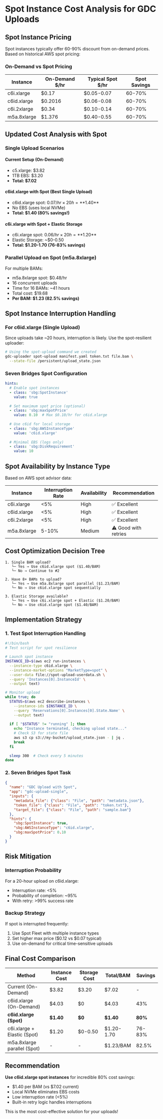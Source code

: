 # Spot Instance Cost Analysis for GDC Uploads

## Spot Instance Pricing

Spot instances typically offer 60-90% discount from on-demand prices. Based on historical AWS spot pricing:

### On-Demand vs Spot Pricing

| Instance | On-Demand $/hr | Typical Spot $/hr | Spot Savings |
|----------|----------------|-------------------|--------------|
| c6i.xlarge | $0.17 | $0.05-0.07 | 60-70% |
| c6id.xlarge | $0.2016 | $0.06-0.08 | 60-70% |
| c6i.2xlarge | $0.34 | $0.10-0.14 | 60-70% |
| m5a.8xlarge | $1.376 | $0.40-0.55 | 60-70% |

## Updated Cost Analysis with Spot

### Single Upload Scenarios

#### Current Setup (On-Demand)
- c5.xlarge: $3.82
- 1TB EBS: $3.20
- **Total: $7.02**

#### c6id.xlarge with Spot (Best Single Upload)
- c6id.xlarge spot: $0.07/hr × 20h = **$1.40**
- No EBS (uses local NVMe)
- **Total: $1.40 (80% savings!)**

#### c6i.xlarge with Spot + Elastic Storage
- c6i.xlarge spot: $0.06/hr × 20h = **$1.20**
- Elastic Storage: ~$0-0.50
- **Total: $1.20-1.70 (76-83% savings)**

### Parallel Upload on Spot (m5a.8xlarge)

For multiple BAMs:
- m5a.8xlarge spot: $0.48/hr
- 16 concurrent uploads
- Time for 16 BAMs: ~41 hours
- Total cost: $19.68
- **Per BAM: $1.23 (82.5% savings)**

## Spot Instance Interruption Handling

### For c6id.xlarge (Single Upload)

Since uploads take ~20 hours, interruption is likely. Use the spot-resilient uploader:

```bash
# Using the spot-upload command we created
gdc-uploader spot-upload manifest.yaml token.txt file.bam \
  --state-file /persistent/upload_state.json
```

### Seven Bridges Spot Configuration

```yaml
hints:
  # Enable spot instances
  - class: 'sbg:SpotInstance'
    value: true
  
  # Set maximum spot price (optional)
  - class: 'sbg:maxSpotPrice'
    value: 0.10  # Max $0.10/hr for c6id.xlarge
  
  # Use c6id for local storage
  - class: 'sbg:AWSInstanceType'
    value: 'c6id.xlarge'
  
  # Minimal EBS (logs only)
  - class: 'sbg:DiskRequirement'
    value: 10
```

## Spot Availability by Instance Type

Based on AWS spot advisor data:

| Instance | Interruption Rate | Availability | Recommendation |
|----------|------------------|--------------|----------------|
| c6i.xlarge | <5% | High | ✅ Excellent |
| c6id.xlarge | <5% | High | ✅ Excellent |
| c6i.2xlarge | <5% | High | ✅ Excellent |
| m5a.8xlarge | 5-10% | Medium | ⚠️ Good with retries |

## Cost Optimization Decision Tree

```
1. Single BAM upload?
   └─ Yes → Use c6id.xlarge spot ($1.40/BAM)
   └─ No → Continue to #2

2. Have 8+ BAMs to upload?
   └─ Yes → Use m5a.8xlarge spot parallel ($1.23/BAM)
   └─ No → Use c6id.xlarge spot sequentially

3. Elastic Storage available?
   └─ Yes → Use c6i.xlarge spot + Elastic ($1.20/BAM)
   └─ No → Use c6id.xlarge spot ($1.40/BAM)
```

## Implementation Strategy

### 1. Test Spot Interruption Handling

```bash
#!/bin/bash
# Test script for spot resilience

# Launch spot instance
INSTANCE_ID=$(aws ec2 run-instances \
  --instance-type c6id.xlarge \
  --instance-market-options "MarketType=spot" \
  --user-data file://spot-upload-userdata.sh \
  --query 'Instances[0].InstanceId' \
  --output text)

# Monitor upload
while true; do
  STATUS=$(aws ec2 describe-instances \
    --instance-ids $INSTANCE_ID \
    --query 'Reservations[0].Instances[0].State.Name' \
    --output text)
  
  if [ "$STATUS" != "running" ]; then
    echo "Instance terminated, checking upload state..."
    # Check S3 for state file
    aws s3 cp s3://my-bucket/upload_state.json - | jq .
    break
  fi
  
  sleep 300  # Check every 5 minutes
done
```

### 2. Seven Bridges Spot Task

```json
{
  "name": "GDC Upload with Spot",
  "app": "gdc-upload-single",
  "inputs": {
    "metadata_file": {"class": "File", "path": "metadata.json"},
    "token_file": {"class": "File", "path": "token.txt"},
    "target_file": {"class": "File", "path": "sample.bam"}
  },
  "hints": {
    "sbg:SpotInstance": true,
    "sbg:AWSInstanceType": "c6id.xlarge",
    "sbg:maxSpotPrice": 0.10
  }
}
```

## Risk Mitigation

### Interruption Probability

For a 20-hour upload on c6id.xlarge:
- Interruption rate: <5%
- Probability of completion: ~95%
- With retry: >99% success rate

### Backup Strategy

If spot is interrupted frequently:
1. Use Spot Fleet with multiple instance types
2. Set higher max price ($0.12 vs $0.07 typical)
3. Use on-demand for critical time-sensitive uploads

## Final Cost Comparison

| Method | Instance Cost | Storage Cost | Total/BAM | Savings |
|--------|--------------|--------------|-----------|---------|
| Current (On-Demand) | $3.82 | $3.20 | $7.02 | - |
| c6id.xlarge (On-Demand) | $4.03 | $0 | $4.03 | 43% |
| **c6id.xlarge (Spot)** | **$1.40** | **$0** | **$1.40** | **80%** |
| c6i.xlarge + Elastic (Spot) | $1.20 | $0-0.50 | $1.20-1.70 | 76-83% |
| m5a.8xlarge parallel (Spot) | - | - | $1.23/BAM | 82.5% |

## Recommendation

**Use c6id.xlarge spot instances** for incredible 80% cost savings:
- $1.40 per BAM (vs $7.02 current)
- Local NVMe eliminates EBS costs
- Low interruption rate (<5%)
- Built-in retry logic handles interruptions

This is the most cost-effective solution for your uploads!